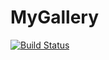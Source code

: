 # MyGallery

[![Build Status](https://www.bitrise.io/app/e240ce32d7bab980/status.svg?token=WyjkV9jju1NVA4QL8LSTvQ)](https://www.bitrise.io/app/e240ce32d7bab980)
